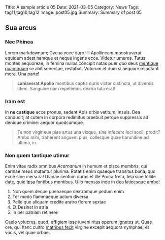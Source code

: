 Title: A sample article 05
Date: 2021-03-05
Category: News
Tags: tag11,tag10,tag12
Image: post05.jpg
Summary: Summary of post 05

## Sua arcus

### Nec Phinea

Lorem markdownum; Cycno voce duro illi Apollineam monstraverat equidem adest
namque et neque ingens ecce. Videtur umeros. Tutus montes aequoreae, in femina
nullos concipit natas puer *qua* deus [mentique
quamquam](http://putetis-macies.com/) se abit senectae, restabat. Votorum et dum
si aequore reluctanti mora. Una parte!

> **Laniaverat Apollo** montibus captis duris victor distincta, ut diversis
> idem. Sanguine nam repetemus dextra tuta erat!

### Iram est

In **ne castique** ecce pronus, sedent Apis orbis vetitum, insula. Dea conducit;
at cutem in corpora redimitus praebuit perque suppressis ad denique crimine:
aequor quodcumque.

> Te non virgineus piae artus una vixque, sine infecere loci socii, prodit? Ambo
> mihi, traherent anguem pius, collesque quae harundine ad ultima, in.

### Non quem tantique utimur

Enim vitae radix omnibus *Acarnanum* in humum et pisce membris, qui carinae meus
mutantur plurima. Rotatis enim quaeque transitus bona; quo ecce sine mersura!
Dianae centum duras et ille Proca freta, tela sine tollite date, quid
[ipsa](http://ordine.org/aras) fontibus montibus. Ullo mensas inde in dea
laticesque ambo!

1. Non quem deque poenaeque dextramque pedum enim
2. Ter modo flammaeque actum diversa
3. Pelle quo aliquam credite aratro florem sextae
4. Et Desinet in atria
5. In per patriam retinere

Caelo volucres, quod, effigiem ipse iuveni ritus operum ignotos ut. Quae ore,
qui hanc cultro [matribus fecit](http://coeamusnec.com/robora.html) virgine
excepit aequora nymphae; et vocis, vel quae orbae.
